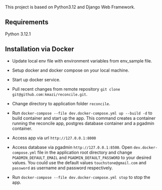 This project is based on Python3.12 and Django Web Framework.

## Requirements
Python 3.12.1

## Installation via Docker
 - Update local env file with environment variables from env_sample file.
 - Setup docker and docker compose on your local machine.
 - Start up docker service.
 - Pull recent changes from remote repository `git clone git@github.com:kmazi/reconcile.git`.
 - Change directory to application folder `reconcile`.
 - Run `docker-compose --file dev.docker-compose.yml up --build -d` to build container and start up the app. This command creates a container running the reconcile app, postgres database container and a pgadmin container.
 - Access app via url `http://127.0.0.1:8000`
 - Access database via pgadmin `http://127.0.0.1:8500`. Open `dev.docker-compose.yml` file in the application root directory and change `PGADMIN_DEFAULT_EMAIL` and `PGADMIN_DEFAULT_PASSWORD` to your desired values. You could use the default values `touchstone@gmail.com` and `password` as username and password respectively.

 - Run `docker-compose --file dev.docker-compose.yml stop` to stop the app.

